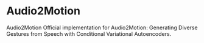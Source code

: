# Audio2Motion
Audio2Motion Official implementation for Audio2Motion: Generating Diverse Gestures from Speech with Conditional Variational Autoencoders.
